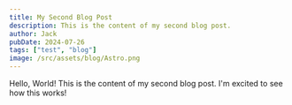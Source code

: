```yaml
---
title: My Second Blog Post
description: This is the content of my second blog post.
author: Jack
pubDate: 2024-07-26
tags: ["test", "blog"]
image: /src/assets/blog/Astro.png
---
```


Hello, World! This is the content of my second blog post. I'm excited to see how this works!
